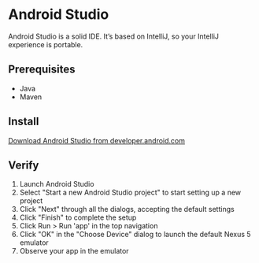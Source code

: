 # Android Studio

Android Studio is a solid IDE. It’s based on IntelliJ, so your IntelliJ experience is portable.

## Prerequisites

* Java
* Maven

## Install

[Download Android Studio from developer.android.com](http://developer.android.com/sdk/index.html)

## Verify

1. Launch Android Studio
1. Select "Start a new Android Studio project" to start setting up a new project
1. Click "Next" through all the dialogs, accepting the default settings
1. Click "Finish" to complete the setup
1. Click Run > Run 'app' in the top navigation
1. Click "OK" in the "Choose Device" dialog to launch the default Nexus 5 emulator
1. Observe your app in the emulator
